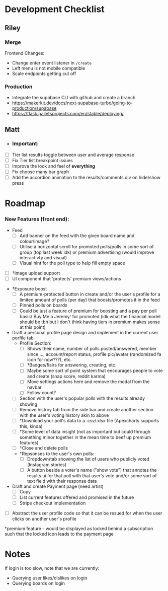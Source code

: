# Development Checklist

## Riley

### Merge

Frontend Changes:

- Change enter event listener in `/create`
- Left menu is not mobile compatible
- Scale endpoints getting cut off

### Production

- Integrate the supabase CLI with github and create a branch
- https://makerkit.dev/docs/next-supabase-turbo/going-to-production/supabase
- https://flask.palletsprojects.com/en/stable/deploying/

## Matt


- ### Important:

- [ ] Tier list results toggle between user and average response
- [ ] Fix Tier list breakpoint issues
- [ ] Improve the look and feel of **everything**
- [ ] Fix choose many bar graph
- [ ] Add the accordion animation to the results/comments div on hide/show press

# Roadmap

### New Features (front end):
- Feed
    - [ ] Add banner on the feed with the given board name and colour/image?
    - [ ] Utilise a horizontal scroll for promoted polls/polls in some sort of group (top last week idk) or premium advertising (would improve interactivty and visual) 
    - [ ] Visual hint for the poll type to help fill empty space
- [ ] †Image upload support
- [ ] UI component that 'protects' premium views/actions
- †Exposure boost
    - [ ] A premium-protected button in create and/or the user's profile for a limited amount of polls (per day) that boosts/promotes it in the feed
    - [ ] Pinned polls on boards
    - [ ] Could be just a feature of premium for boosting and a pay per poll basis/'Buy Me a Jeremy' for promoted (idk what the financial model should be tbh but I don't think having tiers in premium makes sense at this point)
- Draft a personal profile page design and implement in the current user porfile tab
    - Profile Section:
        - [ ] Shows their name, number of polls posted/answered, member since ..., account/report status, profile pic/avatar (randomized fa icon for now???), etc.
        - [ ] †Badges/flairs for answering, creating, etc.
        - [ ] Maybe some sort of point system that encourages people to vote and create (snap score, reddit karma)
        - [ ] Move settings actions here and remove the modal from the navbar
        - [ ] Follow count?
    - [ ] Section with the user's popular polls with the results already showing
    - [ ] Remove histroy tab from the side bar and create another section with the user's voting history akin to above
    - [ ] †Download your poll's data to a .csv/.xlsx file (Apexcharts supports this, kinda)
    - [ ] †Some level of data insight (not as important but could through something minor together in the mean time to beef up premium features)
    - [ ] †Close and delete polls
    - †Repsonses to the user's own polls:
        - [ ] Dropdown/tab showing the list of users who publicly voted (Instagram stories)
        - [ ] A button beside a voter's name ("show vote") that annotes the results ui for that poll with that user's vote and/or some sort of text field with their response data
- Draft and create Payment page (need artist)
    - [ ] Copy
    - [ ] List current features offered and promised in the future
    - [ ] Stripe checkout implementation
- [ ] Abstract the user profile code so that it can be resued for when the user clicks on another user's profile



†premium feature - would be displayed as locked behind a subscription such that the locked icon leads to the payment page


# Notes

If login is too slow, note that we are currently:

- Querying user likes/dislikes on login
- Querying boards on login
